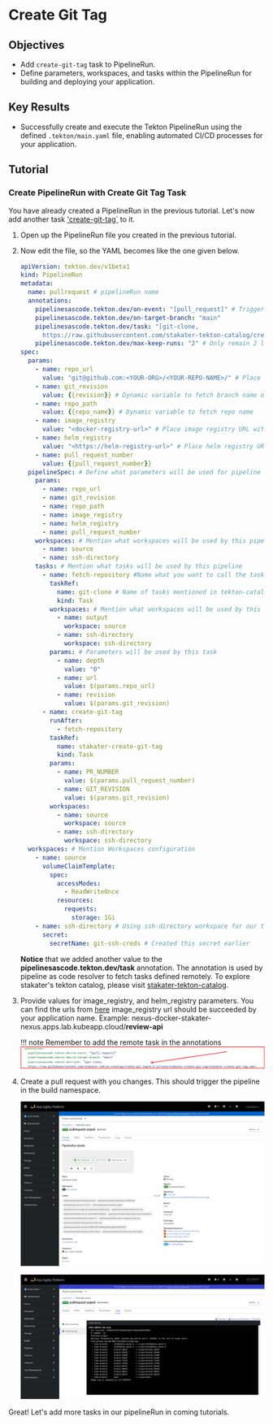 # Create Git Tag

## Objectives

- Add `create-git-tag` task to PipelineRun.
- Define parameters, workspaces, and tasks within the PipelineRun for building and deploying your application.

## Key Results

- Successfully create and execute the Tekton PipelineRun using the defined `.tekton/main.yaml` file, enabling automated CI/CD processes for your application.

## Tutorial

### Create PipelineRun with Create Git Tag Task

You have already created a PipelineRun in the previous tutorial. Let's now add another task ['create-git-tag`](https://github.com/stakater-tekton-catalog/create-git-tag) to it.

1. Open up the PipelineRun file you created in the previous tutorial.
1. Now edit the file, so the YAML becomes like the one given below.

    ```yaml
    apiVersion: tekton.dev/v1beta1
    kind: PipelineRun
    metadata:
      name: pullrequest # pipelineRun name
      annotations:
        pipelinesascode.tekton.dev/on-event: "[pull_request]" # Trigger the pipelineRun on pullrequest events on branch main
        pipelinesascode.tekton.dev/on-target-branch: "main"
        pipelinesascode.tekton.dev/task: "[git-clone, 
          https://raw.githubusercontent.com/stakater-tekton-catalog/create-git-tag/0.0.12/task/stakater-create-git-tag/stakater-create-git-tag.yaml]" 
        pipelinesascode.tekton.dev/max-keep-runs: "2" # Only remain 2 latest pipelineRuns on SAAP
    spec:
      params:
        - name: repo_url
          value: "git@github.com:<YOUR-ORG>/<YOUR-REPO-NAME>/" # Place your repo SSH URL
        - name: git_revision
          value: {{revision}} # Dynamic variable to fetch branch name of the push event on your repo
        - name: repo_path
          value: {{repo_name}} # Dynamic variable to fetch repo name
        - name: image_registry
          value: "<docker-registry-url>" # Place image registry URL without https:// succeeded by your application name
        - name: helm_registry
          value: "<https://helm-registry-url>" # Place helm registry URL with https://
        - name: pull_request_number
          value: {{pull_request_number}}
      pipelineSpec: # Define what parameters will be used for pipeline
        params:
          - name: repo_url
          - name: git_revision
          - name: repo_path
          - name: image_registry
          - name: helm_registry
          - name: pull_request_number
        workspaces: # Mention what workspaces will be used by this pipeline to store data and used by data transferring between tasks
          - name: source
          - name: ssh-directory
        tasks: # Mention what tasks will be used by this pipeline
          - name: fetch-repository #Name what you want to call the task
            taskRef:
              name: git-clone # Name of tasks mentioned in tekton-catalog
              kind: Task
            workspaces: # Mention what workspaces will be used by this task
              - name: output
                workspace: source
              - name: ssh-directory
                workspace: ssh-directory
            params: # Parameters will be used by this task
              - name: depth
                value: "0"
              - name: url
                value: $(params.repo_url)
              - name: revision
                value: $(params.git_revision)
          - name: create-git-tag
            runAfter:
              - fetch-repository
            taskRef:
              name: stakater-create-git-tag
              kind: Task
            params:
              - name: PR_NUMBER
                value: $(params.pull_request_number)
              - name: GIT_REVISION
                value: $(params.git_revision)
            workspaces:
              - name: source
                workspace: source
              - name: ssh-directory
                workspace: ssh-directory
      workspaces: # Mention Workspaces configuration
        - name: source
          volumeClaimTemplate:
            spec:
              accessModes:
                - ReadWriteOnce
              resources:
                requests:
                  storage: 1Gi
        - name: ssh-directory # Using ssh-directory workspace for our task to have better security
          secret:
            secretName: git-ssh-creds # Created this secret earlier
    ```
    
    **Notice** that we added another value to the **pipelinesascode.tekton.dev/task** annotation. The annotation is used by pipeline as code resolver to fetch tasks defined remotely. To explore stakater's tekton 
    catalog, please visit [stakater-tekton-catalog](https://github.com/stakater-tekton-catalog).

1. Provide values for image_registry, and helm_registry parameters. You can find the urls from [here](../../../../managed-addons/nexus/explanation/routes.md)
   image_registry url should be succeeded by your application name. Example: nexus-docker-stakater-nexus.apps.lab.kubeapp.cloud/**review-api**

    !!! note
        Remember to add the remote task in the annotations
        ![create-git-tag](images/create-git-tag-annotation.png)

1. Create a pull request with you changes. This should trigger the pipeline in the build namespace.

   ![create-git-tag](images/create-git-tag.png)

   ![create-git-tag-logs](images/create-git-tag-logs.png)

Great! Let's add more tasks in our pipelineRun in coming tutorials.
